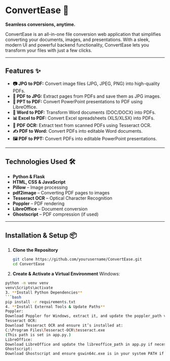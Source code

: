 # ConvertEase 🚀

**Seamless conversions, anytime.**  

ConvertEase is an all-in-one file conversion web application that simplifies converting your documents, images, and presentations. With a sleek, modern UI and powerful backend functionality, ConvertEase lets you transform your files with just a few clicks.

---

## Features ✨

- **📷 JPG to PDF:** Convert image files (JPG, JPEG, PNG) into high-quality PDFs.  
- **📄 PDF to JPG:** Extract pages from PDFs and save them as JPG images.  
- **📑 PPT to PDF:** Convert PowerPoint presentations to PDF using LibreOffice.  
- **📝 Word to PDF:** Transform Word documents (DOC/DOCX) into PDFs.  
- **📊 Excel to PDF:** Convert Excel spreadsheets (XLS/XLSX) into PDFs.  
- **🔎 PDF OCR:** Extract text from scanned PDFs using Tesseract OCR.  
- **✍️ PDF to Word:** Convert PDFs into editable Word documents.  
- **🖼️ PDF to PPT:** Convert PDFs into editable PowerPoint presentations.

---

## Technologies Used 🛠️

- **Python & Flask**  
- **HTML, CSS & JavaScript**  
- **Pillow** – Image processing  
- **pdf2image** – Converting PDF pages to images  
- **Tesseract OCR** – Optical Character Recognition  
- **Poppler** – PDF rendering  
- **LibreOffice** – Document conversion  
- **Ghostscript** – PDF compression (if used)

---

## Installation & Setup 📦

1. **Clone the Repository**  
   ```bash
   git clone https://github.com/yourusername/ConvertEase.git
   cd ConvertEase
2. **Create & Activate a Virtual Environment**
Windows:
  ```bash
  python -m venv venv
  venv\Scripts\activate
3. **Install Python Dependencies**
  ```bash
  pip install -r requirements.txt
4. **Install External Tools & Update Paths**
Poppler:
Download Poppler for Windows, extract it, and update the poppler_path variable in app.py.
Tesseract OCR:
Download Tesseract OCR and ensure it’s installed at:
C:\Program Files\Tesseract-OCR\tesseract.exe
(This path is set in app.py.)
LibreOffice:
Download LibreOffice and update the libreoffice_path in app.py if necessary.
Ghostscript:
Download Ghostscript and ensure gswin64c.exe is in your system PATH if you plan to use PDF compression.

